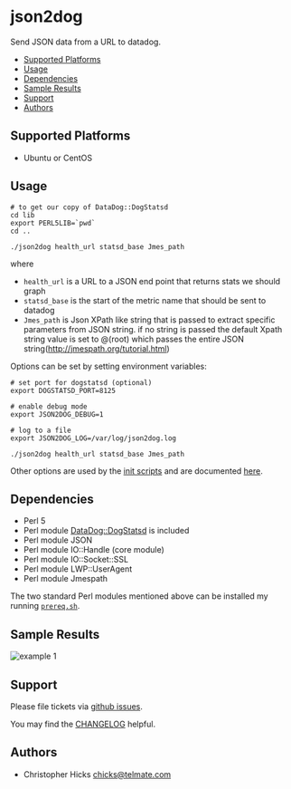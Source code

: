 # json2dog

Send JSON data from a URL to datadog.

* [Supported Platforms](#supported-platforms)
* [Usage](#usage)
* [Dependencies](#dependencies)
* [Sample Results](#sample_results)
* [Support](#support)
* [Authors](#authors)

## Supported Platforms <a name="supported-platforms"></a>

* Ubuntu or CentOS

## Usage <a name="usage"></a>
	# to get our copy of DataDog::DogStatsd
	cd lib
	export PERL5LIB=`pwd`
	cd ..

	./json2dog health_url statsd_base Jmes_path

where

* `health_url` is a URL to a JSON end point that returns stats we should graph
* `statsd_base` is the start of the metric name that should be sent to datadog
* `Jmes_path` is Json XPath like string that is passed to extract specific parameters from JSON string. if no string is passed the default Xpath string value is set to @(root) which passes the entire JSON string(http://jmespath.org/tutorial.html)

Options can be set by setting environment variables:

	# set port for dogstatsd (optional)
	export DOGSTATSD_PORT=8125

	# enable debug mode
	export JSON2DOG_DEBUG=1

	# log to a file
	export JSON2DOG_LOG=/var/log/json2dog.log

	./json2dog health_url statsd_base Jmes_path

Other options are used by the [init scripts](init.d/) and are documented [here](init.d/).

## Dependencies <a name="dependencies"></a>

* Perl 5
* Perl module [DataDog::DogStatsd](https://github.com/binary-com/dogstatsd-perl) is included
* Perl module JSON
* Perl module IO::Handle (core module)
* Perl module IO::Socket::SSL
* Perl module LWP::UserAgent
* Perl module Jmespath

The two standard Perl modules mentioned above can be installed my running
[`prereq.sh`](prereq.sh).

## Sample Results <A name="sample_results"></a>

![example 1](img/json2dog_example1.png)

## Support <a name="support"></a>

Please file tickets via [github issues](https://github.com/Telmate/json2dog/issues).

You may find the [CHANGELOG](CHANGELOG.md) helpful.

## Authors <a name="authors"></a>

* Christopher Hicks <chicks@telmate.com>

